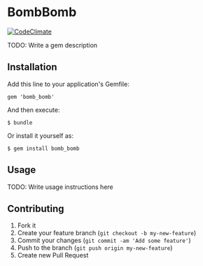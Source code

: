 # BombBomb
[![CodeClimate](https://codeclimate.com/github/guillec/http_problem.png)](https://codeclimate.com/github/guillec/bomb_bomb)

TODO: Write a gem description

## Installation

Add this line to your application's Gemfile:

    gem 'bomb_bomb'

And then execute:

    $ bundle

Or install it yourself as:

    $ gem install bomb_bomb

## Usage

TODO: Write usage instructions here

## Contributing

1. Fork it
2. Create your feature branch (`git checkout -b my-new-feature`)
3. Commit your changes (`git commit -am 'Add some feature'`)
4. Push to the branch (`git push origin my-new-feature`)
5. Create new Pull Request
